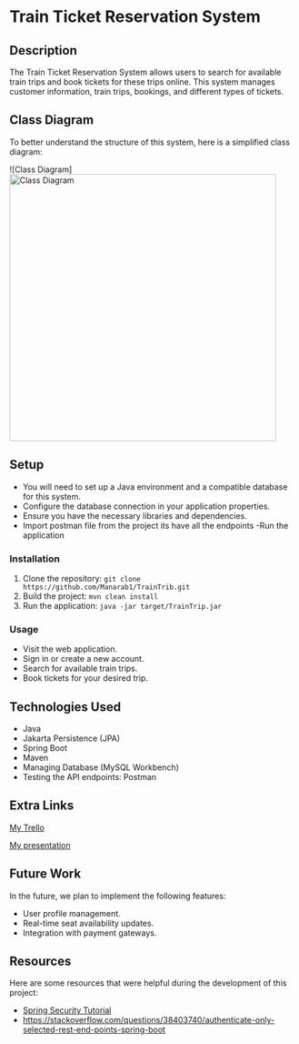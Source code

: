 
# Train Ticket Reservation System

## Description

The Train Ticket Reservation System allows users to search for available train trips and book tickets for these trips online. This system manages customer information, train trips, bookings, and different types of tickets.

## Class Diagram

To better understand the structure of this system, here is a simplified class diagram:

![Class Diagram]<img width="469" alt="Class Diagram" src="https://github.com/manarab1/TrainTrip/assets/146085132/a36e640f-2329-4c43-aa72-39296fac270b">




## Setup

- You will need to set up a Java environment and a compatible database for this system.
- Configure the database connection in your application properties.
- Ensure you have the necessary libraries and dependencies.
- Import postman file from the project its have all the endpoints
-Run the application

### Installation

1. Clone the repository: `git clone https://github.com/Manarab1/TrainTrib.git`
2. Build the project: `mvn clean install`
3. Run the application: `java -jar target/TrainTrip.jar`

### Usage

- Visit the web application.
- Sign in or create a new account.
- Search for available train trips.
- Book tickets for your desired trip.

## Technologies Used

- Java
- Jakarta Persistence (JPA)
- Spring Boot
- Maven
- Managing Database (MySQL Workbench)
-  Testing the API endpoints: Postman

## Extra Links

[My Trello](https://trello.com/b/TWLfCfJL/my-trello-board)


[My presentation](https://www.canva.com/design/DAFyVyXwP6g/h6TB_alIESJVsssdw2EnfQ/edit?utm_content=DAFyVyXwP6g&utm_campaign=designshare&utm_medium=link2&utm_source=sharebutton)




## Future Work

In the future, we plan to implement the following features:
- User profile management.
- Real-time seat availability updates.
- Integration with payment gateways.

## Resources

Here are some resources that were helpful during the development of this project:

  - [Spring Security Tutorial](https://www.youtube.com/watch?v=b9O9NI-RJ3o)
  - https://stackoverflow.com/questions/38403740/authenticate-only-selected-rest-end-points-spring-boot

